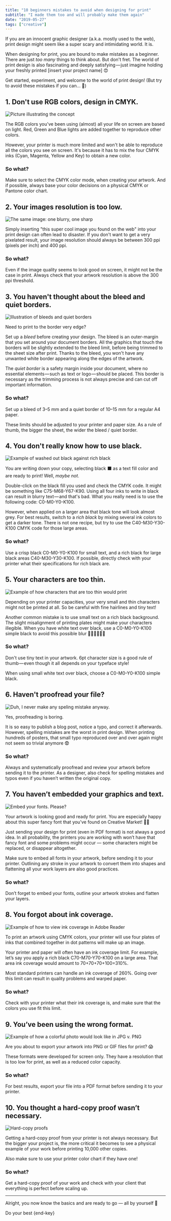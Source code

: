```yaml
---
title: "10 beginners mistakes to avoid when designing for print"
subtitle: "I made them too and will probably make them again"
date: "2019-05-27"
tags: ["creative"]
---
```


If you are an innocent graphic designer (a.k.a. mostly used to the web), print design might seem like a super scary and intimidating world. It is.

When designing for print, you are bound to make mistakes as a beginner. There are just _too many_ things to think about. But don't fret. The world of print design is also fascinating and deeply satisfying — just imagine holding your freshly printed [insert your project name] 😍

Get started, experiment, and welcome to the world of print design! (But try to avoid these mistakes if you can… 🤞)

## 1. Don't use RGB colors, design in CMYK.

![Picture illustrating the concept](/img/20190527-design-for-print-1.webp)

The RGB colors you've been using (almost) all your life on screen are based on light. Red, Green and Blue lights are added together to reproduce other colors.

However, your printer is much more limited and won't be able to reproduce all the colors you see on screen. It's because it has to mix the four CMYK inks (Cyan, Magenta, Yellow and Key) to obtain a new color.

### So what?

Make sure to select the CMYK color mode, when creating your artwork. And if possible, always base your color decisions on a physical CMYK or Pantone color chart.

## 2. Your images resolution is too low.

![The same image: one blurry, one sharp](/img/20190527-design-for-print-2.webp)

Simply inserting "this super cool image you found on the web" into your print design can often lead to disaster. If you don't want to get a very pixelated result, your image resolution should always be between 300 ppi (pixels per inch) and 400 ppi.

### So what?

Even if the image quality seems to look good on screen, it might not be the case in print. Always check that your artwork resolution is above the 300 ppi threshold.

## 3. You haven't thought about the bleed and quiet borders.

![Illustration of bleeds and quiet borders](/img/20190527-design-for-print-3.webp)

Need to print to the border very edge?

Set up a _bleed_ before creating your design. The bleed is an outer-margin that you set around your document borders. All the graphics that touch the borders will be slightly extended to the bleed limit, before being trimmed to the sheet size after print. Thanks to the bleed, you won't have any unwanted white border appearing along the edges of the artwork.

The _quiet border_ is a safety margin inside your document, where no essential elements — such as text or logo — should be placed. This border is necessary as the trimming process is not always precise and can cut off important information.

### So what?

Set up a bleed of 3–5 mm and a quiet border of 10–15 mm for a regular A4 paper.

These limits should be adjusted to your printer and paper size. As a rule of thumb, the bigger the sheet, the wider the bleed / quiet border.

## 4. You don't really know how to use black.

![Example of washed out black against rich black](/img/20190527-design-for-print-4.webp)

You are writing down your copy, selecting black ⬛ as a text fill color and are ready to print! Well, _maybe not_.

Double-click on the black fill you used and check the CMYK code. It might be something like C75-M68-Y67-K90. Using all four inks to write in black can result in blurry text — and that's bad. What you really need is to use the following code: C0-M0-Y0-K100.

However, when applied on a larger area that black tone will look almost grey. For best results, switch to a _rich black_ by mixing several ink colors to get a darker tone. There is not one recipe, but try to use the C40-M30-Y30-K100 CMYK code for those large areas.

### So what?

Use a crisp black C0-M0-Y0-K100 for small text, and a rich black for large black areas C40-M30-Y30-K100. If possible, directly check with your printer what their specifications for rich black are.

## 5. Your characters are too thin.

![Example of how characters that are too thin would print](/img/20190527-design-for-print-5.webp)

Depending on your printer capacities, your very small and thin characters might not be printed at all. So be careful with fine hairlines and tiny text!

Another common mistake is to use small text on a rich black background. The slight misalignment of printing plates might make your characters illegible. When you have white text over black, use a C0-M0-Y0-K100 simple black to avoid this possible blur 🏃‍♂️🏃‍♂️🏃‍♂️

### So what?

Don't use tiny text in your artwork. 6pt character size is a good rule of thumb — even though it all depends on your typeface style!

When using small white text over black, choose a C0-M0-Y0-K100 simple black.

## 6. Haven't proofread your file?

![Duh, I never make any speling mistake anyway.](/img/20190527-design-for-print-6.webp)

Yes, proofreading is boring.

It is so easy to publish a blog post, notice a typo, and correct it afterwards. However, spelling mistakes are the worst in print design. When printing hundreds of posters, that small typo reproduced over and over again might not seem so trivial anymore 😨

### So what?

Always and systematically proofread and review your artwork before sending it to the printer. As a designer, also check for spelling mistakes and typos even if you haven’t written the original copy.

## 7. You haven’t embedded your graphics and text.

![Embed your fonts. Please?](/img/20190527-design-for-print-7.webp)

Your artwork is looking good and ready for print. You are especially happy about this super fancy font that you’ve found on Creative Market! 💁‍♀️

Just sending your design for print (even in PDF format) is not always a good idea. In all probability, the printers you are working with won’t have that fancy font and some problems might occur — some characters might be replaced, or disappear altogether.

Make sure to embed all fonts in your artwork, before sending it to your printer. Outlining any stroke in your artwork to convert them into shapes and flattening all your work layers are also good practices.

### So what?

Don’t forget to embed your fonts, outline your artwork strokes and flatten your layers.

## 8. You forgot about ink coverage.

![Example of how to view ink coverage in Adobe Reader](/img/20190527-design-for-print-8.webp)

To print an artwork using CMYK colors, your printer will use four plates of inks that combined together in dot patterns will make up an image.

Your printer and paper will often have an ink coverage limit. For example, let’s say you apply a rich black C70-M70-Y70-K100 on a large area. That area ink coverage would amount to 70+70+70+100=310%.

Most standard printers can handle an ink coverage of 260%. Going over this limit can result in quality problems and warped paper.

### So what?

Check with your printer what their ink coverage is, and make sure that the colors you use fit this limit.

## 9. You’ve been using the wrong format.

![Example of how a colorful photo would look like in JPG v. PNG](/img/20190527-design-for-print-9.webp)

Are you about to export your artwork into PNG or GIF files for print? 😱

These formats were developed for screen only. They have a resolution that is too low for print, as well as a reduced color capacity.

### So what?

For best results, export your file into a PDF format before sending it to your printer.

## 10. You thought a hard-copy proof wasn’t necessary.

![Hard-copy proofs](/img/20190527-design-for-print-10.webp)

Getting a hard-copy proof from your printer is not always necessary. But the bigger your project is, the more critical it becomes to see a physical example of your work before printing 10,000 other copies.

Also make sure to use your printer color chart if they have one!

### So what?

Get a hard-copy proof of your work and check with your client that everything is perfect before scaling up.

---

Alright, you now know the basics and are ready to go — all by yourself 🤧

Do your best {end-key}
